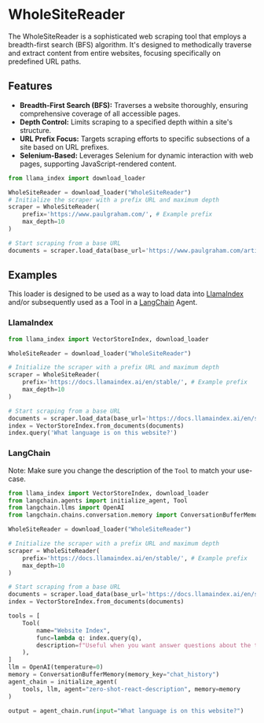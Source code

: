 # WholeSiteReader

The WholeSiteReader is a sophisticated web scraping tool that employs a breadth-first search (BFS) algorithm. It's designed to methodically traverse and extract content from entire websites, focusing specifically on predefined URL paths.

## Features

- **Breadth-First Search (BFS):** Traverses a website thoroughly, ensuring comprehensive coverage of all accessible pages.
- **Depth Control:** Limits scraping to a specified depth within a site's structure.
- **URL Prefix Focus:** Targets scraping efforts to specific subsections of a site based on URL prefixes.
- **Selenium-Based:** Leverages Selenium for dynamic interaction with web pages, supporting JavaScript-rendered content.

```python
from llama_index import download_loader

WholeSiteReader = download_loader("WholeSiteReader")
# Initialize the scraper with a prefix URL and maximum depth
scraper = WholeSiteReader(
    prefix='https://www.paulgraham.com/', # Example prefix
    max_depth=10
)

# Start scraping from a base URL
documents = scraper.load_data(base_url='https://www.paulgraham.com/articles.html') # Example base URL
```

## Examples

This loader is designed to be used as a way to load data into [LlamaIndex](https://github.com/run-llama/llama_index/tree/main/llama_index) and/or subsequently used as a Tool in a [LangChain](https://github.com/hwchase17/langchain) Agent.

### LlamaIndex

```python
from llama_index import VectorStoreIndex, download_loader

WholeSiteReader = download_loader("WholeSiteReader")

# Initialize the scraper with a prefix URL and maximum depth
scraper = WholeSiteReader(
    prefix='https://docs.llamaindex.ai/en/stable/', # Example prefix
    max_depth=10
)

# Start scraping from a base URL
documents = scraper.load_data(base_url='https://docs.llamaindex.ai/en/stable/') # Example base URL
index = VectorStoreIndex.from_documents(documents)
index.query('What language is on this website?')
```

### LangChain

Note: Make sure you change the description of the `Tool` to match your use-case.

```python
from llama_index import VectorStoreIndex, download_loader
from langchain.agents import initialize_agent, Tool
from langchain.llms import OpenAI
from langchain.chains.conversation.memory import ConversationBufferMemory

WholeSiteReader = download_loader("WholeSiteReader")

# Initialize the scraper with a prefix URL and maximum depth
scraper = WholeSiteReader(
    prefix='https://docs.llamaindex.ai/en/stable/', # Example prefix
    max_depth=10
)

# Start scraping from a base URL
documents = scraper.load_data(base_url='https://docs.llamaindex.ai/en/stable/') # Example base URL
index = VectorStoreIndex.from_documents(documents)

tools = [
    Tool(
        name="Website Index",
        func=lambda q: index.query(q),
        description=f"Useful when you want answer questions about the text on websites.",
    ),
]
llm = OpenAI(temperature=0)
memory = ConversationBufferMemory(memory_key="chat_history")
agent_chain = initialize_agent(
    tools, llm, agent="zero-shot-react-description", memory=memory
)

output = agent_chain.run(input="What language is on this website?")
```
